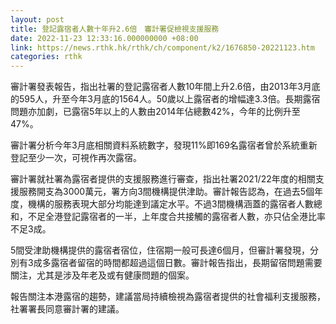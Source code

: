 ```yaml
---
layout: post
title: 登記露宿者人數十年升2.6倍　審計署促檢視支援服務
date: 2022-11-23 12:33:16.000000000 +08:00
link: https://news.rthk.hk/rthk/ch/component/k2/1676850-20221123.htm
categories: rthk
---
```


審計署發表報告，指出社署的登記露宿者人數10年間上升2.6倍，由2013年3月底的595人，升至今年3月底的1564人。50歲以上露宿者的增幅達3.3倍。長期露宿問題亦加劇，已露宿5年以上的人數由2014年佔總數42%，今年的比例升至47%。

審計署分析今年3月底相關資料系統數字，發現11%即169名露宿者曾於系統重新登記至少一次，可視作再次露宿。

審計署就社署為露宿者提供的支援服務進行審查，指出社署2021/22年度的相關支援服務開支為3000萬元，署方向3間機構提供津助。審計報告認為，在過去5個年度，機構的服務表現大部分均能達到議定水平。不過3間機構涵蓋的露宿者人數總和，不足全港登記露宿者的一半，上年度合共接觸的露宿者人數，亦只佔全港比率不足3成。

5間受津助機構提供的露宿者宿位，住宿期一般可長達6個月，但審計署發現，分別有3成多露宿者留宿的時間都超過這個日數。審計報告指出，長期留宿問題需要關注，尤其是涉及年老及或有健康問題的個案。

報告關注本港露宿的趨勢，建議當局持續檢視為露宿者提供的社會福利支援服務，社署署長同意審計署的建議。
